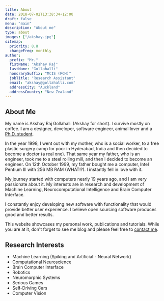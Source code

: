 ```yaml
---
title: About
date: 2018-07-02T13:38:34+12:00
draft: false
menu: "main"
description: "About me"
type: about
images: ["/akshay.jpg"]
sitemap:
  priority: 0.8
  changeFreq: monthly
author:
  prefix: "Mr."
  fistName: "Akshay Raj"
  lastName: "Gollahalli"
  honorarySuffix: "MCIS (FCH)"
  jobTitle: "Research Assistant"
  email: "akshay@gollahalli.com"
  addressCity: "Auckland"
  addressCountry: "New Zealand"
---
```


## About Me

My name is Akshay Raj Gollahalli (Akshay for short). I survive mostly on coffee. I am a designer, developer, software engineer, animal lover and a [Ph.D. student](https://kedri.aut.ac.nz/staff/staff-profiles/akshay-raj-gollahalli).

In the year 1998, I went out with my mother, who is a social worker, to a free plastic surgery camp for poor in Hyderabad, India and then decided to become a doctor (a real one). That same year my father, who is an engineer, took me to a steel rolling mill, and then I decided to become an engineer. On 12th October 1999, my father bought me a computer, Intel Pentium III with 256 MB RAM (WHAT!?). I instantly fell in love with it.

My journey started with computers nearly 19 years ago, and I am very passionate about it. My interests are in research and development of Machine Learning, Neurocomputational Intelligence and Brain Computer Interface.

I constantly enjoy developing new software with functionality that would provide better user experience. I believe open sourcing software produces good and better results.

This website showcases my personal work, publications and tutorials. While you are at it, don't forget to see me blog and please feel free to [contact me](mailto:akshay@gollahalli.com).

## Research Interests

- Machine Learning (Spiking and Artificial - Neural Network)
- Computational Neuroscience
- Brain Computer Interface
- Robotics
- Neuromorphic Systems
- Serious Games
- Self-Driving Cars
- Computer Vision
